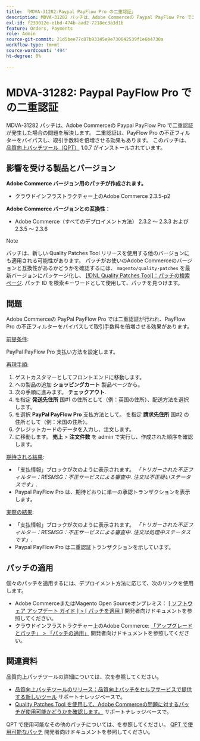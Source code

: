 ```yaml
---
title: 「MDVA-31282:Paypal PayFlow Pro の二重認証」
description: MDVA-31282 パッチは、Adobe Commerceの Paypal PayFlow Pro で二重認証が発生した場合の問題を解決します。 二重認証は、PayFlow Pro の不正フィルターをバイパスし、取引手数料を倍増させる効果もあります。 このパッチは、[Quality Patches Tool （QPT） ] （/help/announcements/adobe-commerce-announcements/magento-quality-patches-released-new-tool-to-self-serve-quality-patches.md） 1.0.7 がインストールされている場合に利用できます。
exl-id: f239012e-e1bd-474b-aad2-7218ec3a3d1b
feature: Orders, Payments
role: Admin
source-git-commit: 21d5bee77c87b93345e9e730642539f1e6b4730a
workflow-type: tm+mt
source-wordcount: '494'
ht-degree: 0%

---
```


# MDVA-31282: Paypal PayFlow Pro での二重認証

MDVA-31282 パッチは、Adobe Commerceの Paypal PayFlow Pro で二重認証が発生した場合の問題を解決します。 二重認証は、PayFlow Pro の不正フィルターをバイパスし、取引手数料を倍増させる効果もあります。 このパッチは、 [品質向上パッチツール（QPT）](/help/announcements/adobe-commerce-announcements/magento-quality-patches-released-new-tool-to-self-serve-quality-patches.md) 1.0.7 がインストールされています。

## 影響を受ける製品とバージョン

**Adobe Commerce バージョン用のパッチが作成されます。**

* クラウドインフラストラクチャー上のAdobe Commerce 2.3.5-p2

**Adobe Commerce バージョンとの互換性：**

* Adobe Commerce（すべてのデプロイメント方法） 2.3.2 ～ 2.3.3 および 2.3.5 ～ 2.3.6

>[!NOTE]
>
>パッチは、新しい Quality Patches Tool リリースを使用する他のバージョンにも適用される可能性があります。 パッチがお使いのAdobe Commerceのバージョンと互換性があるかどうかを確認するには、 `magento/quality-patches` を最新バージョンにパッケージ化し、 [[!DNL Quality Patches Tool]：パッチの検索ページ](https://devdocs.magento.com/quality-patches/tool.html#patch-grid). パッチ ID を検索キーワードとして使用して、パッチを見つけます。

## 問題

Adobe Commerceの PayPal PayFlow Pro では二重認証が行われ、PayFlow Pro の不正フィルターをバイパスして取引手数料を倍増させる効果があります。

<u>前提条件</u>:

PayPal PayFlow Pro 支払い方法を設定します。

<u>再現手順</u>:

1. ゲストカスタマーとしてフロントエンドに移動します。
1. への製品の追加 **ショッピングカート** 製品ページから。
1. 次の手順に進みます。 **チェックアウト**.
1. を指定 **発送先住所** 国\#1 の住所として（例：英国の住所）、配送方法を選択します。
1. を選択 **PayPal PayFlow Pro** 支払方法として。 を指定 **請求先住所** 国\#2 の住所として（例：米国の住所）。
1. クレジットカードのデータを入力し、注文します。
1. に移動します。 **売上** > **注文件数** を admin で実行し、作成された順序を確認します。

<u>期待される結果</u>:

* 「支払情報」ブロックが次のように表示されます。 *「トリガーされた不正フィルター：RESMSG：不正サービスによる審査中*. *注文は不正疑いステータスです」*.
* Paypal PayFlow Pro は、期待どおりに単一の承認トランザクションを表示します。

<u>実際の結果</u>:

* 「支払情報」ブロックが次のように表示されます。 *「トリガーされた不正フィルター：RESMSG：不正サービスによる審査中*. *注文は処理中ステータスです」*.
* Paypal PayFlow Pro は二重認証トランザクションを示しています。

## パッチの適用

個々のパッチを適用するには、デプロイメント方法に応じて、次のリンクを使用します。

* Adobe CommerceまたはMagento Open Sourceオンプレミス： [[ ソフトウェア アップデート ガイド ] > [ パッチを適用 ]](https://devdocs.magento.com/guides/v2.4/comp-mgr/patching/mqp.html) 開発者向けドキュメントを参照してください。
* クラウドインフラストラクチャー上のAdobe Commerce: [「アップグレードとパッチ」 > 「パッチの適用」](https://devdocs.magento.com/cloud/project/project-patch.html) 開発者向けドキュメントを参照してください。

## 関連資料

品質向上パッチツールの詳細については、次を参照してください。

* [品質向上パッチツールのリリース：品質向上パッチをセルフサービスで提供する新しいツール](/help/announcements/adobe-commerce-announcements/magento-quality-patches-released-new-tool-to-self-serve-quality-patches.md) サポートナレッジベースで。
* [Quality Patches Tool を使用して、Adobe Commerceの問題に対するパッチが使用可能かどうかを確認します。](/help/support-tools/patches-available-in-qpt-tool/check-patch-for-magento-issue-with-magento-quality-patches.md) サポートナレッジベースで。

QPT で使用可能なその他のパッチについては、を参照してください。 [QPT で使用可能なパッチ](https://devdocs.magento.com/quality-patches/tool.html#patch-grid) 開発者向けドキュメントを参照してください。
